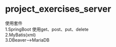 # project_exercises_server
使用套件
<br>
1.SpringBoot
使用get、post、put、delete
<br>
2.MyBatis(xml)
<br>
3.DBeaver-->MariaDB
